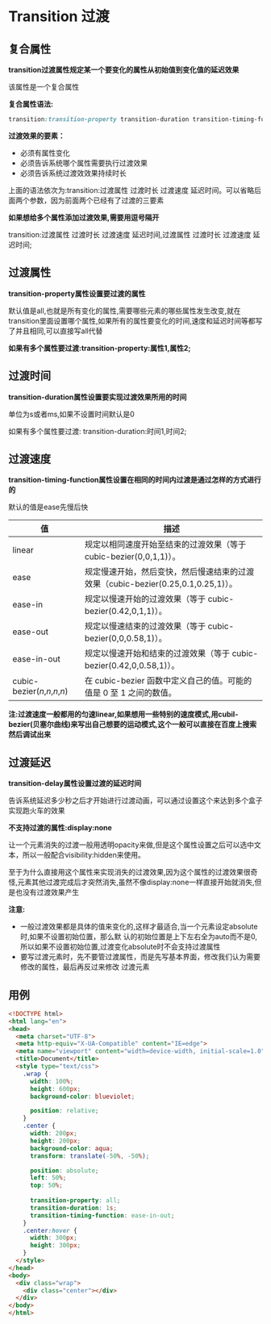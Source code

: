 # Transition 过渡



## 复合属性

**transition过渡属性规定某一个要变化的属性从初始值到变化值的延迟效果**

该属性是一个复合属性

**复合属性语法:**

```css
transition:transition-property transition-duration transition-timing-function transition-delay
```

**过渡效果的要素：**

- 必须有属性变化
- 必须告诉系统哪个属性需要执行过渡效果
- 必须告诉系统过渡效效果持续时长

上面的语法依次为:transition:过渡属性 过渡时长 过渡速度 延迟时间。可以省略后面两个参数，因为前面两个已经有了过渡的三要素

**如果想给多个属性添加过渡效果,需要用逗号隔开**

transition:过渡属性 过渡时长 过渡速度 延迟时间,过渡属性 过渡时长 过渡速度 延迟时间;



## 过渡属性

**transition-property属性设置要过渡的属性**

默认值是all,也就是所有变化的属性,需要哪些元素的哪些属性发生改变,就在transition里面设置哪个属性,如果所有的属性要变化的时间,速度和延迟时间等都写了并且相同,可以直接写all代替

**如果有多个属性要过渡:transition-property:属性1,属性2;**



## 过渡时间

**transition-duration属性设置要实现过渡效果所用的时间**

单位为s或者ms,如果不设置时间默认是0

如果有多个属性要过渡: transition-duration:时间1,时间2;



## 过渡速度

**transition-timing-function属性设置在相同的时间内过渡是通过怎样的方式进行的**

默认的值是ease先慢后快

| 值                            | 描述                                                         |
| ----------------------------- | ------------------------------------------------------------ |
| linear                        | 规定以相同速度开始至结束的过渡效果（等于 cubic-bezier(0,0,1,1)）。 |
| ease                          | 规定慢速开始，然后变快，然后慢速结束的过渡效果（cubic-bezier(0.25,0.1,0.25,1)）。 |
| ease-in                       | 规定以慢速开始的过渡效果（等于 cubic-bezier(0.42,0,1,1)）。  |
| ease-out                      | 规定以慢速结束的过渡效果（等于 cubic-bezier(0,0,0.58,1)）。  |
| ease-in-out                   | 规定以慢速开始和结束的过渡效果（等于 cubic-bezier(0.42,0,0.58,1)）。 |
| cubic-bezier(*n*,*n*,*n*,*n*) | 在 cubic-bezier 函数中定义自己的值。可能的值是 0 至 1 之间的数值。 |

**注:过渡速度一般都用的匀速linear,如果想用一些特别的速度模式,用cubil-bezier(贝塞尔曲线)来写出自己想要的运动模式,这个一般可以直接在百度上搜索然后调试出来**



## 过渡延迟

**transition-delay属性设置过渡的延迟时间**

告诉系统延迟多少秒之后才开始进行过渡动画，可以通过设置这个来达到多个盒子实现跑火车的效果

**不支持过渡的属性:display:none**

让一个元素消失的过渡一般用透明opacity来做,但是这个属性设置之后可以选中文本，所以一般配合visibility:hidden来使用。

至于为什么直接用这个属性来实现消失的过渡效果,因为这个属性的过渡效果很奇怪,元素其他过渡完成后才突然消失,虽然不像display:none一样直接开始就消失,但是也没有过渡效果产生

**注意:**

- 一般过渡效果都是具体的值来变化的,这样才最适合,当一个元素设定absolute时,如果不设置初始位置，那么默 
  认的初始位置是上下左右全为auto而不是0,所以如果不设置初始位置,过渡变化absolute时不会支持过渡属性
- 要写过渡元素时，先不要管过渡属性，而是先写基本界面，修改我们认为需要修改的属性，最后再反过来修改 
  过渡元素



## 用例

```html
<!DOCTYPE html>
<html lang="en">
<head>
  <meta charset="UTF-8">
  <meta http-equiv="X-UA-Compatible" content="IE=edge">
  <meta name="viewport" content="width=device-width, initial-scale=1.0">
  <title>Document</title>
  <style type="text/css">
    .wrap {
      width: 100%;
      height: 600px;
      background-color: blueviolet;

      position: relative;
    }
    .center {
      width: 200px;
      height: 200px;
      background-color: aqua;
      transform: translate(-50%, -50%);

      position: absolute;
      left: 50%;
      top: 50%;
      
      transition-property: all;
      transition-duration: 1s;
      transition-timing-function: ease-in-out;
    }
    .center:hover {
      width: 300px;
      height: 300px;
    }
  </style>
</head>
<body>
  <div class="wrap">
    <div class="center"></div>
  </div>
</body>
</html>
```

